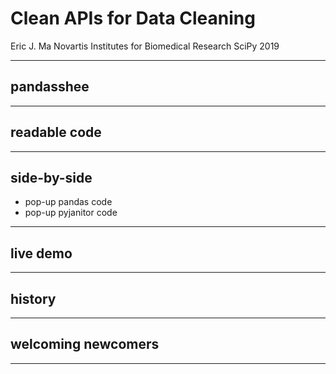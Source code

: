 <!--
Outline:
1. 

-->

# Clean APIs for Data Cleaning

Eric J. Ma
Novartis Institutes for Biomedical Research
SciPy 2019

---

## pandasshee

---

## readable code

---

## side-by-side

- pop-up pandas code
- pop-up pyjanitor code

---

## live demo

---

## history

---

## welcoming newcomers

---

## 